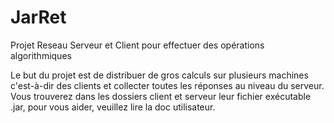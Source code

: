 # JarRet
Projet Reseau Serveur et Client pour effectuer des opérations algorithmiques

Le but du projet est de distribuer de gros calculs sur plusieurs machines c'est-à-dir des clients et collecter toutes les réponses au niveau du serveur.
Vous trouverez dans les dossiers client et serveur leur fichier exécutable .jar, pour vous aider, veuillez lire la doc utilisateur.
